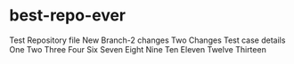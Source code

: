 # best-repo-ever

Test Repository file
New Branch-2 changes
Two Changes
Test case details
One
Two
Three
Four
Six
Seven
Eight
Nine
Ten
Eleven
Twelve
Thirteen
